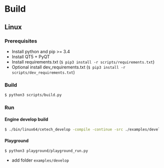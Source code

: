 # Build

## Linux

### Prerequisites

* Install python and pip >= 3.4
* Install QT5 + PyQT
* Install requirements.txt (```$ pip3 install -r scripts/requirements.txt```)
* Optional install dev_requirements.txt (```$ pip3 install -r scripts/dev_requirements.txt```)

### Build

```bash
$ python3 scripts/build.py
```

### Run

#### Engine develop build

```bash
$ ./bin/linux64/cetech_develop -compile -continue -src ./examples/develop/src -build ./examples/develop/build
```

#### Playground

```bash
$ python3 playground/playground_run.py
```
* add folder `examples/develop`